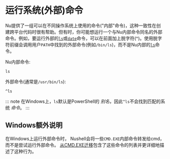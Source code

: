 # 运行系统(外部)命令

Nu提供了一组可以在不同操作系统上使用的命令("内部"命令)，这种一致性在创建跨平台代码时很有帮助。但有时，你可能想运行一个与Nu内部命令同名的外部命令。例如，要运行外部的[`ls`](/commands/docs/ls.md)或[`date`](/commands/docs/date.md)命令，可以在前面加上脱字符(^)。使用脱字符前缀会调用用户`PATH`中找到的外部命令(例如`/bin/ls`)，而不是Nu内部的[`ls`](/commands/docs/ls.md)命令。

Nu内部命令:

```nu
ls
```

外部命令(通常是`/usr/bin/ls`):

```nu
^ls
```

::: note
在Windows上，`ls`默认是PowerShell的 _别名_，因此`^ls`不会找到匹配的系统 _命令_。
:::

## Windows额外说明

在Windows上运行外部命令时，
Nushell会将一些`CMD.EXE`内部命令转发给cmd，而不是尝试运行外部命令。
[从CMD.EXE迁移](coming_from_cmd.md)包含了这些命令的列表并更详细地描述了这种行为。
